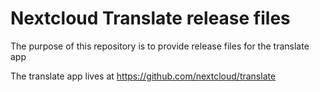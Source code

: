 # Nextcloud Translate release files
The purpose of this repository is to provide release files for the translate app

The translate app lives at https://github.com/nextcloud/translate
